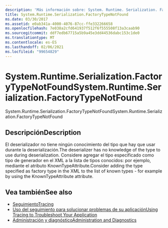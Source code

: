 ```yaml
---
description: 'Más información sobre: System. Runtime. Serialization. FactoryTypeNotFound'
title: System.Runtime.Serialization.FactoryTypeNotFound
ms.date: 03/30/2017
ms.assetid: e0ab341a-4000-4076-87cc-ffe332266658
ms.openlocfilehash: 7e038a2cfd641937f512f6f555508f13a3caab90
ms.sourcegitcommit: ddf7edb67715a5b9a45e3dd44536dabc153c1de0
ms.translationtype: MT
ms.contentlocale: es-ES
ms.lasthandoff: 02/06/2021
ms.locfileid: "99654829"
---
```

# <a name="systemruntimeserializationfactorytypenotfound"></a><span data-ttu-id="44bd5-103">System.Runtime.Serialization.FactoryTypeNotFound</span><span class="sxs-lookup"><span data-stu-id="44bd5-103">System.Runtime.Serialization.FactoryTypeNotFound</span></span>

<span data-ttu-id="44bd5-104">System.Runtime.Serialization.FactoryTypeNotFound</span><span class="sxs-lookup"><span data-stu-id="44bd5-104">System.Runtime.Serialization.FactoryTypeNotFound</span></span>  
  
## <a name="description"></a><span data-ttu-id="44bd5-105">Descripción</span><span class="sxs-lookup"><span data-stu-id="44bd5-105">Description</span></span>  

 <span data-ttu-id="44bd5-106">El deserializador no tiene ningún conocimiento del tipo que hay que usar durante la deserialización.</span><span class="sxs-lookup"><span data-stu-id="44bd5-106">The deserializer has no knowledge of the type to use during deserialization.</span></span> <span data-ttu-id="44bd5-107">Considere agregar el tipo especificado como tipo de generador en el XML a la lista de tipos conocidos: por ejemplo, mediante el atributo KnownTypeAttribute.</span><span class="sxs-lookup"><span data-stu-id="44bd5-107">Consider adding the type specified as factory type in the XML to the list of known types - for example by using the KnownTypeAttribute attribute.</span></span>  
  
## <a name="see-also"></a><span data-ttu-id="44bd5-108">Vea también</span><span class="sxs-lookup"><span data-stu-id="44bd5-108">See also</span></span>

- [<span data-ttu-id="44bd5-109">Seguimiento</span><span class="sxs-lookup"><span data-stu-id="44bd5-109">Tracing</span></span>](index.md)
- [<span data-ttu-id="44bd5-110">Uso del seguimiento para solucionar problemas de su aplicación</span><span class="sxs-lookup"><span data-stu-id="44bd5-110">Using Tracing to Troubleshoot Your Application</span></span>](using-tracing-to-troubleshoot-your-application.md)
- [<span data-ttu-id="44bd5-111">Administración y diagnóstico</span><span class="sxs-lookup"><span data-stu-id="44bd5-111">Administration and Diagnostics</span></span>](../index.md)
